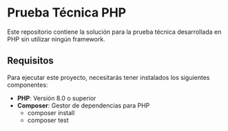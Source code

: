 # Prueba Técnica PHP

Este repositorio contiene la solución para la prueba técnica desarrollada en PHP sin utilizar ningún framework.

## Requisitos

Para ejecutar este proyecto, necesitarás tener instalados los siguientes componentes:

- **PHP**: Versión 8.0 o superior
- **Composer**: Gestor de dependencias para PHP
  - composer install
  - composer test
